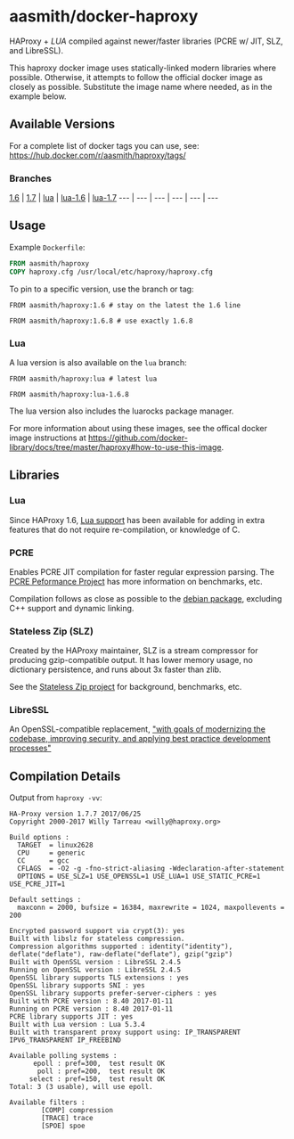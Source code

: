 # aasmith/docker-haproxy
HAProxy + *LUA* compiled against newer/faster libraries (PCRE w/ JIT, SLZ, and LibreSSL).

This haproxy docker image uses statically-linked modern libraries where
possible. Otherwise, it attempts to follow the official docker image as
closely as possible. Substitute the image name where needed, as in the example
below.

## Available Versions

For a complete list of docker tags you can use, see: https://hub.docker.com/r/aasmith/haproxy/tags/

### Branches

[1.6](https://github.com/aasmith/docker-haproxy/tree/1.6) | [1.7](https://github.com/aasmith/docker-haproxy/tree/1.7) | [lua](https://github.com/aasmith/docker-haproxy/tree/lua) | [lua-1.6](https://github.com/aasmith/docker-haproxy/tree/lua-1.6) | [lua-1.7](https://github.com/aasmith/docker-haproxy/tree/lua-1.7)
--- | --- | --- | --- | --- | ---

## Usage

Example `Dockerfile`:

```Dockerfile
FROM aasmith/haproxy
COPY haproxy.cfg /usr/local/etc/haproxy/haproxy.cfg
```

To pin to a specific version, use the branch or tag:

```
FROM aasmith/haproxy:1.6 # stay on the latest the 1.6 line
```

```
FROM aasmith/haproxy:1.6.8 # use exactly 1.6.8
```

### Lua

A lua version is also available on the `lua` branch:

```
FROM aasmith/haproxy:lua # latest lua
```

```
FROM aasmith/haproxy:lua-1.6.8
```

The lua version also includes the luarocks package manager.

For more information about using these images, see the offical docker image
instructions at https://github.com/docker-library/docs/tree/master/haproxy#how-to-use-this-image.

## Libraries

### Lua

Since HAProxy 1.6, [Lua support][4] has been available for adding in extra features
that do not require re-compilation, or knowledge of C.

[4]: http://blog.haproxy.com/2015/03/12/haproxy-1-6-dev1-and-lua/

### PCRE

Enables PCRE JIT compilation for faster regular expression parsing. The [PCRE
Peformance Project][0] has more information on benchmarks, etc.

Compilation follows as close as possible to the [debian package][1], excluding
C++ support and dynamic linking.

[0]: http://sljit.sourceforge.net/pcre.html
[1]: https://buildd.debian.org/status/fetch.php?pkg=pcre3&arch=i386&ver=2%3A8.35-3.3%2Bdeb8u2&stamp=1452484092

### Stateless Zip (SLZ)

Created by the HAProxy maintainer, SLZ is a stream compressor for producing
gzip-compatible output. It has lower memory usage, no dictionary persistence,
and runs about 3x faster than zlib.

See the [Stateless Zip project][2] for background, benchmarks, etc.

[2]: http://1wt.eu/projects/libslz/

### LibreSSL

An OpenSSL-compatible replacement, ["with goals of modernizing the codebase, 
improving security, and applying best practice development processes"][3]

[3]: http://www.libressl.org

## Compilation Details

Output from `haproxy -vv`:

```
HA-Proxy version 1.7.7 2017/06/25
Copyright 2000-2017 Willy Tarreau <willy@haproxy.org>

Build options :
  TARGET  = linux2628
  CPU     = generic
  CC      = gcc
  CFLAGS  = -O2 -g -fno-strict-aliasing -Wdeclaration-after-statement
  OPTIONS = USE_SLZ=1 USE_OPENSSL=1 USE_LUA=1 USE_STATIC_PCRE=1 USE_PCRE_JIT=1

Default settings :
  maxconn = 2000, bufsize = 16384, maxrewrite = 1024, maxpollevents = 200

Encrypted password support via crypt(3): yes
Built with libslz for stateless compression.
Compression algorithms supported : identity("identity"), deflate("deflate"), raw-deflate("deflate"), gzip("gzip")
Built with OpenSSL version : LibreSSL 2.4.5
Running on OpenSSL version : LibreSSL 2.4.5
OpenSSL library supports TLS extensions : yes
OpenSSL library supports SNI : yes
OpenSSL library supports prefer-server-ciphers : yes
Built with PCRE version : 8.40 2017-01-11
Running on PCRE version : 8.40 2017-01-11
PCRE library supports JIT : yes
Built with Lua version : Lua 5.3.4
Built with transparent proxy support using: IP_TRANSPARENT IPV6_TRANSPARENT IP_FREEBIND

Available polling systems :
      epoll : pref=300,  test result OK
       poll : pref=200,  test result OK
     select : pref=150,  test result OK
Total: 3 (3 usable), will use epoll.

Available filters :
        [COMP] compression
        [TRACE] trace
        [SPOE] spoe
```
